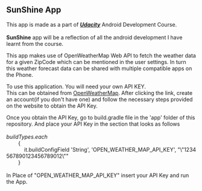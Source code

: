 <h2> SunShine App </h2>

<p> This app is made as a part of <a href="https://www.udacity.com/course/developing-android-apps--ud853"><b><em>Udacity</em></b></a> Android Development Course. <br><br><b>SunShine</b> app will be a reflection of all the android development I have learnt from the course.</p>

<p> This app makes use of OpenWeatherMap Web API to fetch the weather data for a given ZipCode which can be mentioned in the user settings. In turn this weather forecast data can be shared with multiple compatible apps on the Phone. </p>

<p> To use this application. You will need your own API KEY.<br> This can be obtained from <a href="http://openweathermap.org/appid" target="_blank">OpenWeatherMap</a>. After clicking the link, create an account(if you don't have one) and follow the necessary steps provided on the website to obtain the API Key.<br></p>

<p> Once you obtain the API Key, go to build.gradle file in the 'app' folder of this repository. And place your API Key in the section that looks as follows <br><br><em>buildTypes.each</em><br>&nbsp;&nbsp;&nbsp;&nbsp;&nbsp;&nbsp;&nbsp;&nbsp;{<br>&nbsp;&nbsp;&nbsp;&nbsp;&nbsp;&nbsp;&nbsp;&nbsp;&nbsp;&nbsp;&nbsp;&nbsp;it.buildConfigField&nbsp;'String',&nbsp;'OPEN_WEATHER_MAP_API_KEY',&nbsp;"\"1234567890123456789012\""<br>&nbsp;&nbsp;&nbsp;&nbsp;&nbsp;&nbsp;&nbsp;&nbsp;}<br><br>In Place of "OPEN_WEATHER_MAP_API_KEY" insert your API Key and run the App.</p>
